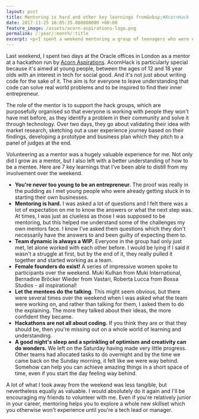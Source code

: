 ```yaml
---
layout: post
title: Mentoring is hard and other key learnings from&nbsp;#AcornHack
date: 2017-11-25 16:05:35.000000000 +00:00
feature_image: /assets/acorn-aspirations-logo.png
permalink: /:year/:month/:title
excerpt: <p>I spent a weekend mentoring a group of teenagers who were experiencing their first hackathon. It's safe to say it was a steep learning curve for all of us! Here I am sharing some of the key learnings I took away from the experience.</p>
---
```


Last weekend, I spent two days at the Oracle offices in London as a mentor at a hackathon run by [Acorn Aspirations](http://acornaspirations.com/). AcornHack is particularly special because it's aimed at young people, between the ages of 12 and 18 year olds with an interest in tech for social good. And it's not just about writing code for the sake of it. The aim is for everyone to leave understanding that code can solve real world problems and to be inspired to find their inner entrepreneur. 

The role of the mentor is to support the hack groups, which are purposefully organised so that everyone is working with people they won't have met before, as they identify a problem in their community and solve it through technology. Over two days, they go about validating their idea with market research, sketching out a user experience journey based on their findings, developing a prototype and business plan which they pitch to a panel of judges at the end. 

Volunteering as a mentor was a hugely valuable experience for me. Not only did I grow as a mentor, but I also left with a better understanding of how to be a mentee. Here are 7 key learnings that I've been able to distill from my involvement over the weekend. 

<ul class="default">
<li> <strong>You're never too young to be an entrepreneur.</strong>  
The proof was really in the pudding as I met young people who were already getting stuck in to starting their own businesses.

</li>

<li> <strong>Mentoring is hard.</strong>  
I was asked a lot of questions and I felt there was a lot of expectation on me to know the answers or what the next step was. At times, I was just as clueless as those I was supposed to be mentoring, but this helped me understand some of the challenges my own mentors face. I know I've asked them questions which they don't necessarily have the answers to and been guilty of expecting them to. 

</li>

<li> <strong>Team dynamic is always a WIP.</strong>  Everyone in the group had only just met, let alone worked with each other before. I would be lying if I said it wasn't a struggle at first, but by the end of it, they really pulled it together and started working as a team. 

</li>

<li> <strong>Female founders do exist!</strong>  A series of impressive women spoke to participants over the weekend. Muki Kulhan from Muki International, Bernadine Bröcker Wieder from Vastari, Roberta Lucca from Bossa Studios - all inspirational!

</li>

<li> <strong>Let the mentees do the talking</strong>.  This might seem obvious, but there were several times over the weekend when I was asked what the team were working on, and rather than talking for them, I asked them to do the explaining. The more they talked about their ideas, the more confident they became. 

</li>

<li> <strong>Hackathons are not all about coding.</strong>  If you think they are or that they should be, then you're missing out on a whole world of learning and understanding.

</li> 

<li>  <strong>A good night's sleep and a sprinkling of optimism and creativity can do wonders.</strong>  We left on the Saturday having made very little progress. Other teams had allocated tasks to do overnight and by the time we came back on the Sunday morning, it felt like we were way behind. Somehow can help you can achieve amazing things in a short space of time, even if you start the day feeling way behind. 

</li>
</ul>

A lot of what I took away from the weekend was less tangible, but nevertheless equally as valuable. I would absolutely do it again and I'll be encouraging my friends to volunteer with me. Even if you're relatively junior in your career, mentoring helps you to explore a whole new skillset which you otherwise won't experience until you're a tech lead or manager. 